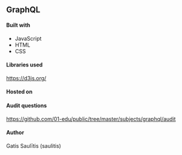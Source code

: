 ## GraphQL

#### Built with

- JavaScript
- HTML
- CSS

#### Libraries used

https://d3js.org/

#### Hosted on

#### Audit questions

https://github.com/01-edu/public/tree/master/subjects/graphql/audit

#### Author

Gatis Saulītis (saulitis)
